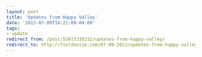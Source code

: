 ```yaml
---
layout: post 
title: 'Updates from Happy Valley'
date: '2013-07-09T14:21:00-04:00' 
tags: 
- update 
redirect_from: /post/55015338232/updates-from-happy-valley/
redirect_to: http://fieldnoise.com/07-09-2013/updates-from-happy-valley.html
---
```


